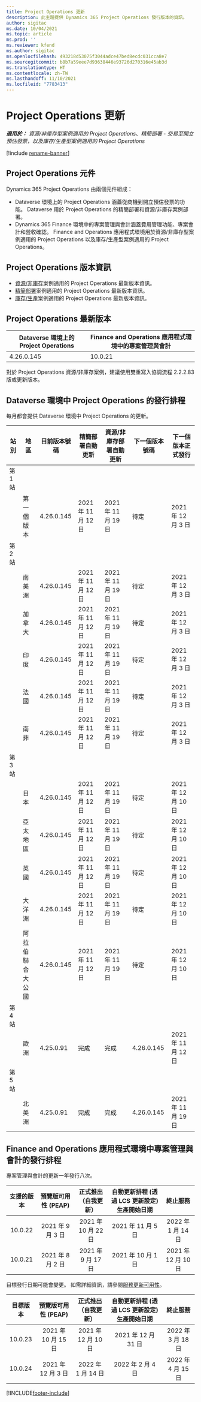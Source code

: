 ```yaml
---
title: Project Operations 更新
description: 此主題提供 Dynamics 365 Project Operations 發行版本的資訊。
author: sigitac
ms.date: 10/04/2021
ms.topic: article
ms.prod: ''
ms.reviewer: kfend
ms.author: sigitac
ms.openlocfilehash: 493218d53075f3044adce47bed8ecdc031cca8e7
ms.sourcegitcommit: b8b7a59eee7d93638446e93726d270316e45ab3d
ms.translationtype: HT
ms.contentlocale: zh-TW
ms.lasthandoff: 11/10/2021
ms.locfileid: "7783413"
---
```

# <a name="project-operations-updates"></a>Project Operations 更新

_**適用於：** 資源/非庫存型案例適用的 Project Operations、精簡部署 - 交易至開立預估發票，以及庫存/生產型案例適用的 Project Operations_

[!include [rename-banner](~/includes/cc-data-platform-banner.md)]

## <a name="project-operations-components"></a>Project Operations 元件

Dynamics 365 Project Operations 由兩個元件組成：

- Dataverse 環境上的 Project Operations 涵蓋從商機到開立預估發票的功能。 Dataverse 用於 Project Operations 的精簡部署和資源/非庫存案例部署。
- Dynamics 365 Finance 環境中的專案管理與會計涵蓋費用管理功能、專案會計和營收確認。 Finance and Operations 應用程式環境用於資源/非庫存型案例適用的 Project Operations 以及庫存/生產型案例適用的 Project Operations。

## <a name="project-operations-release-notes"></a>Project Operations 版本資訊
- [資源/非庫存](whats-new-oct-2021-resource-based.md)案例適用的 Project Operations 最新版本資訊。
- [精簡部署](../pro/whats-new/whats-new-oct-2021-lite.md)案例適用的 Project Operations 最新版本資訊。
- [庫存/生產](../prod-pma/whats-new/whats-new-jul-2021-stocked.md)案例適用的 Project Operations 最新版本資訊。

## <a name="project-operations-latest-version"></a>Project Operations 最新版本

| Dataverse 環境上的 Project Operations | Finance and Operations 應用程式環境中的專案管理與會計 | 
| --- | --- |
| 4.26.0.145 | 10.0.21 |

對於 Project Operations 資源/非庫存案例，建議使用雙重寫入協調流程 2.2.2.83 版或更新版本。

## <a name="release-schedule-for-project-operations-on-dataverse-environment"></a>Dataverse 環境中 Project Operations 的發行排程

每月都會提供 Dataverse 環境中 Project Operations 的更新。 

| 站別 | 地區 | 目前版本號碼 | 精簡部署自動更新 | 資源/非庫存部署自動更新 | 下一個版本號碼 | 下一個版本正式發行 |
|-----------|-----------------------|-----------------|--------------------|---------------------|---------------------|---------------------|
| 第 1 站 |   &nbsp;              |    &nbsp;       | &nbsp;             |      &nbsp;         |      &nbsp;         |      &nbsp;         |
|   &nbsp;  | 第一個版本         |  4.26.0.145     | 2021 年 11 月 12 日  | 2021 年 11 月 19 日   | 待定                 | 2021 年 12 月 3 日   |
| 第 2 站 |   &nbsp;              |    &nbsp;       | &nbsp;             |      &nbsp;         |      &nbsp;         |      &nbsp;         |
|   &nbsp;  | 南美洲         |  4.26.0.145     | 2021 年 11 月 12 日  | 2021 年 11 月 19 日   | 待定                 | 2021 年 12 月 3 日   |
|   &nbsp;  | 加拿大                |  4.26.0.145     | 2021 年 11 月 12 日  | 2021 年 11 月 19 日   | 待定                 | 2021 年 12 月 3 日   |
|   &nbsp;  | 印度                 |  4.26.0.145     | 2021 年 11 月 12 日  | 2021 年 11 月 19 日   | 待定                 | 2021 年 12 月 3 日   |
|   &nbsp;  | 法國                |  4.26.0.145     | 2021 年 11 月 12 日  | 2021 年 11 月 19 日   | 待定                 | 2021 年 12 月 3 日   |
|   &nbsp;  | 南非          |  4.26.0.145     | 2021 年 11 月 12 日  | 2021 年 11 月 19 日   | 待定                 | 2021 年 12 月 3 日   |
| 第 3 站 |      &nbsp;           |     &nbsp;      |     &nbsp;         |      &nbsp;         |      &nbsp;         |      &nbsp;         |
|   &nbsp;  | 日本                 |  4.26.0.145     | 2021 年 11 月 12 日  | 2021 年 11 月 19 日   | 待定                 | 2021 年 12 月 10 日   |
|   &nbsp;  | 亞太地區          |  4.26.0.145     | 2021 年 11 月 12 日  | 2021 年 11 月 19 日   | 待定                 | 2021 年 12 月 10 日   |
|   &nbsp;  | 英國         |  4.26.0.145     | 2021 年 11 月 12 日  | 2021 年 11 月 19 日   | 待定                 | 2021 年 12 月 10 日   |
|   &nbsp;  | 大洋洲               |  4.26.0.145     | 2021 年 11 月 12 日  | 2021 年 11 月 19 日   | 待定                 | 2021 年 12 月 10 日   |
|   &nbsp;  | 阿拉伯聯合大公國  |  4.26.0.145     | 2021 年 11 月 12 日  | 2021 年 11 月 19 日   | 待定                 | 2021 年 12 月 10 日   |
| 第 4 站 |     &nbsp;            |     &nbsp;      |     &nbsp;         |      &nbsp;         |      &nbsp;         |      &nbsp;         |
|   &nbsp;  | 歐洲                |  4.25.0.91      | 完成           | 完成            | 4.26.0.145          | 2021 年 11 月 12 日   |
| 第 5 站 |     &nbsp;            |     &nbsp;      |     &nbsp;         |      &nbsp;         |      &nbsp;         |      &nbsp;         |
|   &nbsp;  | 北美洲         |  4.25.0.91      | 完成           | 完成            | 4.26.0.145          | 2021 年 11 月 19 日   |


## <a name="release-schedule-for-project-management-and-accounting-in-the-finance-and-operations-apps-environment"></a>Finance and Operations 應用程式環境中專案管理與會計的發行排程

專案管理與會計的更新一年發行八次。

|支援的版本| 預覽版可用性 (PEAP) | 正式推出（自我更新） | 自動更新排程 (透過 LCS 更新設定) 生產開始日期 |   終止服務   |
|:---------------:|:---------------------------:|:---------------------------------:|:--------------------------------------------------------------------:|:------------------:|
|     10.0.22     |      2021 年 9 月 3 日      |        2021 年 10 月 22 日           |                          2021 年 11 月 5 日                            | 2022 年 1 月 14 日   |
|    10.0.21      |         2021 年 8 月 2 日     |           2021 年 9 月 17 日      |                             2021 年 10 月 1 日                          |  2021 年 12 月 10 日 |


目標發行日期可能會變更。 如需詳細資訊，請參閱[服務更新可用性](/dynamics365/fin-ops-core/fin-ops/get-started/public-preview-releases?toc=%2fdynamics365%2ffinance%2ftoc.json)。

|目標版本 | 預覽版可用性 (PEAP) | 正式推出（自我更新） | 自動更新排程 (透過 LCS 更新設定) 生產開始日期 |   終止服務   |
|:---------------:|:---------------------------:|:---------------------------------:|:--------------------------------------------------------------------:|:------------------:|
|     10.0.23     |      2021 年 10 月 15 日       |        2021 年 12 月 10 日          |                          2021 年 12 月 31 日                           | 2022 年 3 月 18 日     |
|     10.0.24     |      2021 年 12 月 3 日       |        2022 年 1 月 14 日           |                          2022 年 2 月 4 日                            | 2022 年 4 月 15 日     |

[!INCLUDE[footer-include](../includes/footer-banner.md)]
